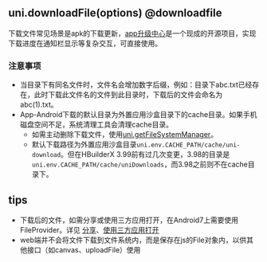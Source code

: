 ## uni.downloadFile(options) @downloadfile

<!-- UTSAPIJSON.downloadFile.description -->

下载文件常见场景是apk的下载更新，[app升级中心](https://doc.dcloud.net.cn/uniCloud/upgrade-center.html)是一个现成的开源项目，实现下载进度在通知栏显示等复杂交互，可直接使用。

<!-- UTSAPIJSON.downloadFile.param -->

### 注意事项

* 当目录下有同名文件时，文件名会增加数字后缀，例如：目录下abc.txt已经存在，此时下载此文件名的文件到此目录时，下载后的文件会命名为abc(1).txt。
* App-Android下载的默认目录为外置应用沙盒目录下的cache目录。如果手机磁盘空间不足，系统清理工具会清理cache目录。
	+ 如需主动删除下载文件，使用[uni.getFileSystemManager](get-file-system-manager.md)。
	+ 默认下载路径为外置应用沙盒目录`uni.env.CACHE_PATH/cache/uni-download`。但在HBuilderX 3.99前有过几次变更，3.98的目录是`uni.env.CACHE_PATH/cache/uniDownloads`，而3.98之前则不在cache目录下。

<!-- UTSAPIJSON.downloadFile.returnValue -->

<!-- UTSAPIJSON.downloadFile.example -->

<!-- UTSAPIJSON.downloadFile.compatibility -->

<!-- UTSAPIJSON.downloadFile.tutorial -->

<!-- UTSAPIJSON.download-file.example -->

<!-- UTSAPIJSON.general_type.name -->

<!-- UTSAPIJSON.general_type.param -->

## tips

- 下载后的文件，如需分享或使用三方应用打开，在Android7上需要使用FileProvider。详见 [分享](https://gitcode.net/dcloud/hello-uni-app-x/-/blob/dev/pages/template/share/share.uvue)、[使用三方应用打开](https://gitcode.net/dcloud/hello-uts/-/blob/dev/uni_modules/uts-nativepage/utssdk/app-android/index.uts)
- web端并不会将文件下载到文件系统内，而是保存在js的File对象内，以供其他接口（如canvas、uploadFile）使用
